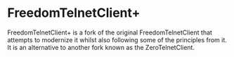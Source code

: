 FreedomTelnetClient+
==================

FreedomTelnetClient+ is a fork of the original FreedomTelnetClient that attempts to modernize it whilst also following some of the principles from it. It is an alternative to another fork known as the ZeroTelnetClient.
